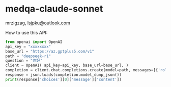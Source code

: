 # medqa-claude-sonnet

mrzigzag, lsjpku@outlook.com

How to use this API:

```python
from openai import OpenAI
api_key = "xxxxxxxx"
base_url = "https://az.gptplus5.com/v1"
path = "deepseek-r1"
question = "你好"
client = OpenAI( api_key=api_key, base_url=base_url, )
completion = client.chat.completions.create(model=path, messages=[{'role': 'user', 'content': question}])
response = json.loads(completion.model_dump_json())
print(response['choices'][0]['message']['content'])
```
